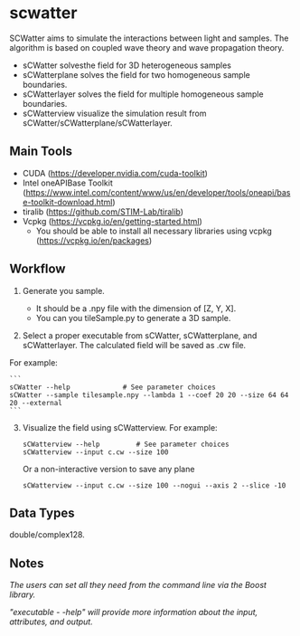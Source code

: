 # scwatter

SCWatter aims to simulate the interactions between light and samples. The algorithm is based on coupled wave theory and wave propagation theory.

* sCWatter solvesthe field for 3D heterogeneous samples
* sCWatterplane solves the field for two homogeneous sample boundaries.
* sCWatterlayer solves the field for multiple homogeneous sample boundaries.
* sCWatterview visualize the simulation result from sCWatter/sCWatterplane/sCWatterlayer.

## Main Tools
* CUDA (https://developer.nvidia.com/cuda-toolkit)
* Intel oneAPIBase Toolkit (https://www.intel.com/content/www/us/en/developer/tools/oneapi/base-toolkit-download.html)
* tiralib (https://github.com/STIM-Lab/tiralib)
* Vcpkg (https://vcpkg.io/en/getting-started.html)
	- You should be able to install all necessary libraries using vcpkg (https://vcpkg.io/en/packages)



## Workflow
1. Generate you sample. 
	* It should be a .npy file with the dimension of [Z, Y, X].
	* You can you tileSample.py to generate a 3D sample.

2. Select a proper executable from sCWatter, sCWatterplane, and sCWatterlayer. The calculated field will be saved as .cw file.

For example:
	
	```
	sCWatter --help 			# See parameter choices
	sCWatter --sample tilesample.npy --lambda 1 --coef 20 20 --size 64 64 20 --external
	```
	
3. Visualize the field using sCWatterview. For example:

	```
	sCWatterview --help  		# See parameter choices
	sCWatterview --input c.cw --size 100
	```
	Or a non-interactive version to save any plane
	```
	sCWatterview --input c.cw --size 100 --nogui --axis 2 --slice -10
	```

## Data Types
double/complex128.

## Notes
*The users can set all they need from the command line via the Boost library.*

*"executable - -help" will provide more information about the input, attributes, and output.*

